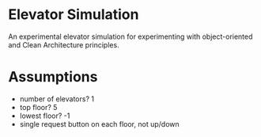 # Elevator Simulation

An experimental elevator simulation for experimenting with object-oriented and Clean Architecture principles.


# Assumptions

* number of elevators? 1
* top floor? 5
* lowest floor? -1
* single request button on each floor, not up/down